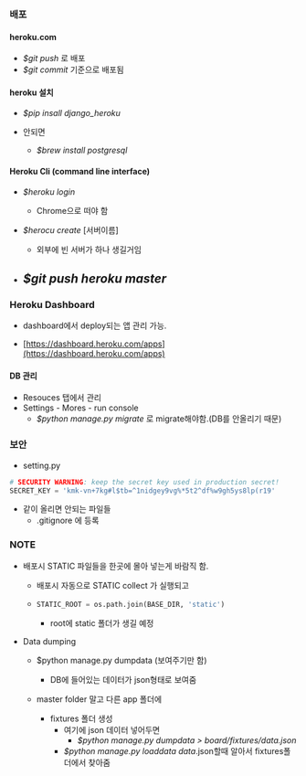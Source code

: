 ### 배포

#### heroku.com

- *$git push* 로 배포
- *$git commit* 기준으로 배포됨 

#### heroku 설치

- *$pip insall django_heroku*

- 안되면

  - *$brew install postgresql* 

  

#### Heroku Cli (command line interface)

- *$heroku login* 
  - Chrome으로 떠야 함

- *$herocu create* [서버이름]
  - 외부에 빈 서버가 하나 생길거임 
- *$git push heroku master*
  -  

### Heroku Dashboard

- dashboard에서 deploy되는 앱 관리 가능.

- [https://dashboard.heroku.com/apps](https://dashboard.heroku.com/apps)

#### DB 관리 

- Resouces 탭에서 관리
- Settings - Mores - run console
  - *$python manage.py migrate* 로 migrate해야함.(DB를 안올리기 때문)



### 보안

- setting.py 

``` python
# SECURITY WARNING: keep the secret key used in production secret!
SECRET_KEY = 'kmk-vn+7kg#l$tb=^1nidgey9vg%*5t2^df%w9gh5ys8lp(r19'	
```

- 같이 올리면 안되는 파일들 
  - .gitignore 에 등록





### NOTE

- 배포시 STATIC 파일들을 한곳에 몰아 넣는게 바람직 함.

  - 배포시 자동으로 STATIC collect 가 실행되고 

  - ``` python
    STATIC_ROOT = os.path.join(BASE_DIR, 'static')
    ```

    - root에 static 폴더가 생길 예정

- Data dumping

  - $python manage.py dumpdata (보여주기만 함)
    - DB에 들어있는 데이터가 json형태로 보여줌 

  - master folder 말고 다른 app 폴더에 
    - fixtures 폴더 생성
      - 여기에 json 데이터 넣어두면
        - *$python manage.py dumpdata > board/fixtures/data.json*
      - *$python manage.py loaddata* *data*.json할때 알아서 fixtures폴더에서 찾아줌